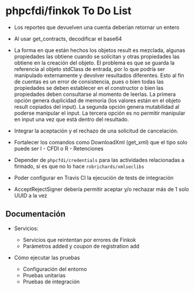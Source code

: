 # phpcfdi/finkok To Do List

- Los reportes que devuelven una cuenta deberían retornar un entero

- Al usar get_contracts, decodificar el base64

- La forma en que están hechos los objetos result es mezclada, algunas propiedades las obtiene cuando se solicitan
  y otras propiedades las obtiene en la creación del objeto. El problema es que se guarda la referencia al objeto
  stdClass de entrada, por lo que podría ser manipulado externamente y devolver resultados diferentes.
  Esto al fin de cuentas es un error de consistencia, pues o bien todas las propiedades se deben establecer en
  el constructor o bien las propiedades deben consultarse al momento de leerlas.
  La primera opción genera duplicidad de memoria (los valores están en el objeto result copiados del input).
  La segunda opción genera mutabilidad al poderse manipular el input.
  La tercera opción es no permitir manipular en input una vez que está dentro del resultado.

- Integrar la aceptación y el rechazo de una solicitud de cancelación.

- Fortalecer los comandos como DownloadXml (get_xml) que el tipo solo puede ser I - CFDI o R - Retenciones

- Depender de `phpcfdi/credentials` para las actividades relacionadas a firmado,
  si es que no lo hace `robrichards/xmlseclibs`

- Poder configurar en Travis CI la ejecución de tests de integración

- AcceptRejectSigner debería permitir aceptar y/o rechazar más de 1 solo UUID a la vez

## Documentación

- Servicios:
    - Servicios que reintentan por errores de Finkok
    - Parámetros added y coupon de registration add
    
- Cómo ejecutar las pruebas
    - Configuración del entorno
    - Pruebas unitarias
    - Pruebas de integración
